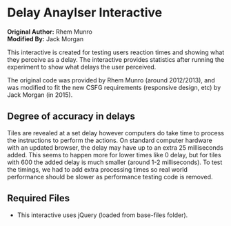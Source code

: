 # Delay Anaylser Interactive

**Original Author:** Rhem Munro  
**Modified By:** Jack Morgan

This interactive is created for testing users reaction times and showing what they perceive as a delay. The interactive provides statistics after running the experiment to show what delays the user perceived.

The original code was provided by Rhem Munro (around 2012/2013), and was modified to fit the new CSFG requirements (responsive design, etc) by Jack Morgan (in 2015).

## Degree of accuracy in delays

Tiles are revealed at a set delay however computers do take time to process the instructions to perform the actions. On standard computer hardware with an updated browser, the delay may have up to an extra 25 milliseconds added. This seems to happen more for lower times like 0 delay, but for tiles with 600 the added delay is much smaller (around 1-2 milliseconds). To test the timings, we had to add extra processing times so real world performance should be slower as performance testing code is removed.

## Required Files

- This interactive uses jQuery (loaded from base-files folder).
